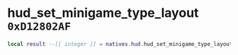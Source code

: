 # hud_set_minigame_type_layout `0xD12802AF`

```lua
local result --[[ integer ]] = natives.hud.hud_set_minigame_type_layout(_unk0 --[[ integer ]])
```